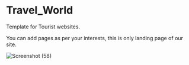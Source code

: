 # Travel_World
Template for Tourist websites. 

You can add pages as per your interests, this is only landing page of our site.

![Screenshot (58)](https://user-images.githubusercontent.com/69101908/121940605-ec06de80-cd6b-11eb-9782-1c3d1944db4a.png)


